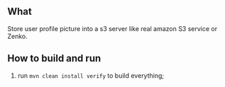 ## What

Store user profile picture into a s3 server like real amazon S3 service or Zenko.

## How to build and run

1. run `mvn clean install verify` to build everything;
